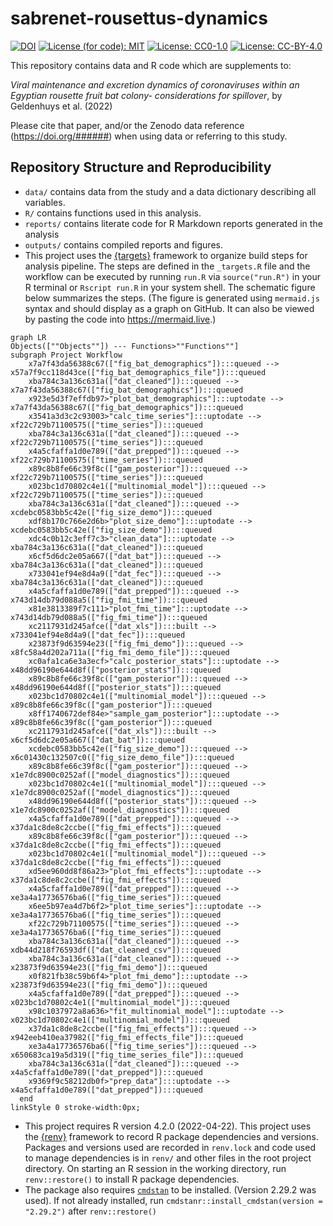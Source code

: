 
<!-- README.md is generated from README.Rmd. Please edit that file -->

# sabrenet-rousettus-dynamics

[![DOI](https://zenodo.org/badge/DOI/10.5281/zenodo.6637927)](https://doi.org/10.5281/zenodo.6637927)
[![License (for code):
MIT](https://img.shields.io/badge/License%20(for%20code)-MIT-green.svg)](https://opensource.org/licenses/MIT)
[![License:
CC0-1.0](https://img.shields.io/badge/License%20(for%20data)-CC0_1.0-lightgrey.svg)](http://creativecommons.org/publicdomain/zero/1.0/)
[![License:
CC-BY-4.0](https://img.shields.io/badge/License%20(for%20text)-CC_BY_4.0-blue.svg)](http://creativecommons.org/publicdomain/zero/1.0/)

This repository contains data and R code which are supplements to:

*Viral maintenance and excretion dynamics of coronaviruses within an
Egyptian rousette fruit bat colony- considerations for spillover*, by
Geldenhuys et al. (2022)

Please cite that paper, and/or the Zenodo data reference
(<a href="https://doi.org/######" class="uri">https://doi.org/######</a>)
when using data or referring to this study.

## Repository Structure and Reproducibility

-   `data/` contains data from the study and a data dictionary
    describing all variables.
-   `R/` contains functions used in this analysis.
-   `reports/` contains literate code for R Markdown reports generated
    in the analysis
-   `outputs/` contains compiled reports and figures.
-   This project uses the
    [{targets}](https://wlandau.github.io/targets-manual/) framework to
    organize build steps for analysis pipeline. The steps are defined in
    the `_targets.R` file and the workflow can be executed by running
    `run.R` via `source("run.R")` in your R terminal or `Rscript run.R`
    in your system shell. The schematic figure below summarizes the
    steps. (The figure is generated using `mermaid.js` syntax and should
    display as a graph on GitHub. It can also be viewed by pasting the
    code into <https://mermaid.live>.)

``` mermaid
graph LR
Objects([""Objects""]) --- Functions>""Functions""]
subgraph Project Workflow
    x7a7f43da56388c67(["fig_bat_demographics"]):::queued --> x57a7f9cc118d43ce(["fig_bat_demographics_file"]):::queued
    xba784c3a136c631a(["dat_cleaned"]):::queued --> x7a7f43da56388c67(["fig_bat_demographics"]):::queued
    x923e5d3f7effdb97>"plot_bat_demographics"]:::uptodate --> x7a7f43da56388c67(["fig_bat_demographics"]):::queued
    x3541a3d3c2c93003>"calc_time_series"]:::uptodate --> xf22c729b71100575(["time_series"]):::queued
    xba784c3a136c631a(["dat_cleaned"]):::queued --> xf22c729b71100575(["time_series"]):::queued
    x4a5cfaffa1d0e789(["dat_prepped"]):::queued --> xf22c729b71100575(["time_series"]):::queued
    x89c8b8fe66c39f8c(["gam_posterior"]):::queued --> xf22c729b71100575(["time_series"]):::queued
    x023bc1d70802c4e1(["multinomial_model"]):::queued --> xf22c729b71100575(["time_series"]):::queued
    xba784c3a136c631a(["dat_cleaned"]):::queued --> xcdebc0583bb5c42e(["fig_size_demo"]):::queued
    xdf8b170c766e2d6b>"plot_size_demo"]:::uptodate --> xcdebc0583bb5c42e(["fig_size_demo"]):::queued
    xdc4c0b12c3eff7c3>"clean_data"]:::uptodate --> xba784c3a136c631a(["dat_cleaned"]):::queued
    x6cf5d6dc2e05a667(["dat_bat"]):::queued --> xba784c3a136c631a(["dat_cleaned"]):::queued
    x733041ef94e8d4a9(["dat_fec"]):::queued --> xba784c3a136c631a(["dat_cleaned"]):::queued
    x4a5cfaffa1d0e789(["dat_prepped"]):::queued --> x743d14db79d088a5(["fig_fmi_time"]):::queued
    x81e3813389f7c111>"plot_fmi_time"]:::uptodate --> x743d14db79d088a5(["fig_fmi_time"]):::queued
    xc2117931d245afce(["dat_xls"]):::built --> x733041ef94e8d4a9(["dat_fec"]):::queued
    x23873f9d63594e23(["fig_fmi_demo"]):::queued --> x8fc58a4d202a711a(["fig_fmi_demo_file"]):::queued
    xc0afa1ca6e3a3ecf>"calc_posterior_stats"]:::uptodate --> x48dd96190e644d8f(["posterior_stats"]):::queued
    x89c8b8fe66c39f8c(["gam_posterior"]):::queued --> x48dd96190e644d8f(["posterior_stats"]):::queued
    x023bc1d70802c4e1(["multinomial_model"]):::queued --> x89c8b8fe66c39f8c(["gam_posterior"]):::queued
    x8ff1740672def84e>"sample_gam_posterior"]:::uptodate --> x89c8b8fe66c39f8c(["gam_posterior"]):::queued
    xc2117931d245afce(["dat_xls"]):::built --> x6cf5d6dc2e05a667(["dat_bat"]):::queued
    xcdebc0583bb5c42e(["fig_size_demo"]):::queued --> x6c01430c132507c0(["fig_size_demo_file"]):::queued
    x89c8b8fe66c39f8c(["gam_posterior"]):::queued --> x1e7dc8900c0252af(["model_diagnostics"]):::queued
    x023bc1d70802c4e1(["multinomial_model"]):::queued --> x1e7dc8900c0252af(["model_diagnostics"]):::queued
    x48dd96190e644d8f(["posterior_stats"]):::queued --> x1e7dc8900c0252af(["model_diagnostics"]):::queued
    x4a5cfaffa1d0e789(["dat_prepped"]):::queued --> x37da1c8de8c2ccbe(["fig_fmi_effects"]):::queued
    x89c8b8fe66c39f8c(["gam_posterior"]):::queued --> x37da1c8de8c2ccbe(["fig_fmi_effects"]):::queued
    x023bc1d70802c4e1(["multinomial_model"]):::queued --> x37da1c8de8c2ccbe(["fig_fmi_effects"]):::queued
    xd5ee960dd8f86a23>"plot_fmi_effects"]:::uptodate --> x37da1c8de8c2ccbe(["fig_fmi_effects"]):::queued
    x4a5cfaffa1d0e789(["dat_prepped"]):::queued --> xe3a4a17736576ba6(["fig_time_series"]):::queued
    x6ee5b97ea4d7b6f2>"plot_time_series"]:::uptodate --> xe3a4a17736576ba6(["fig_time_series"]):::queued
    xf22c729b71100575(["time_series"]):::queued --> xe3a4a17736576ba6(["fig_time_series"]):::queued
    xba784c3a136c631a(["dat_cleaned"]):::queued --> xdb44d218f76593df(["dat_cleaned_csv"]):::queued
    xba784c3a136c631a(["dat_cleaned"]):::queued --> x23873f9d63594e23(["fig_fmi_demo"]):::queued
    x0f821fb38c59b6f4>"plot_fmi_demo"]:::uptodate --> x23873f9d63594e23(["fig_fmi_demo"]):::queued
    x4a5cfaffa1d0e789(["dat_prepped"]):::queued --> x023bc1d70802c4e1(["multinomial_model"]):::queued
    x98c1037972a8a636>"fit_multinomial_model"]:::uptodate --> x023bc1d70802c4e1(["multinomial_model"]):::queued
    x37da1c8de8c2ccbe(["fig_fmi_effects"]):::queued --> x942eeb410ea37982(["fig_fmi_effects_file"]):::queued
    xe3a4a17736576ba6(["fig_time_series"]):::queued --> x650683ca19a5d319(["fig_time_series_file"]):::queued
    xba784c3a136c631a(["dat_cleaned"]):::queued --> x4a5cfaffa1d0e789(["dat_prepped"]):::queued
    x9369f9c58212db0f>"prep_data"]:::uptodate --> x4a5cfaffa1d0e789(["dat_prepped"]):::queued
  end
linkStyle 0 stroke-width:0px;
```

-   This project requires R version 4.2.0 (2022-04-22). This project
    uses the [{renv}](https://rstudio.github.io/renv/) framework to
    record R package dependencies and versions. Packages and versions
    used are recorded in `renv.lock` and code used to manage
    dependencies is in `renv/` and other files in the root project
    directory. On starting an R session in the working directory, run
    `renv::restore()` to install R package dependencies.
-   The package also requires
    [`cmdstan`](https://mc-stan.org/users/interfaces/cmdstan) to be
    installed. (Version 2.29.2 was used). If not already installed, run
    `cmdstanr::install_cmdstan(version = "2.29.2")` after
    `renv::restore()`
